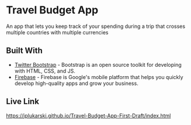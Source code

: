 # Travel Budget App

An app that lets you keep track of your spending during a trip that crosses multiple countries with multiple currencies

## Built With

* [Twitter Bootstrap](https://getbootstrap.com/) - Bootstrap is an open source toolkit for developing with HTML, CSS, and JS.
* [Firebase](https://firebase.google.com/) - Firebase is Google's mobile platform that helps you quickly develop high-quality apps and grow your business.

## Live Link

https://jplukarski.github.io/Travel-Budget-App-First-Draft/index.html
